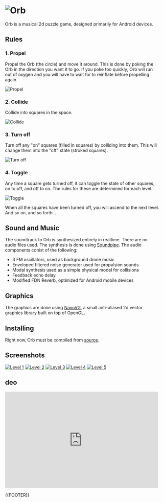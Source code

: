 # ![Orb](img/logo.png)
Orb is a musical 2d puzzle game, designed primarily for Android devices. 

## Rules
### 1. Propel
Propel the Orb (the circle) and move it around. This is done by poking the
Orb in the direction you want it to go. If you poke too quickly, Orb will
run out of oxygen and you will have to wait for to reinflate before propelling
again.

![Propel](img/rule_propel.png)
### 2. Collide
Collide into squares in the space. 

![Collide](img/rule_collide.png)
### 3. Turn off
Turn off any "on" squares (filled in squares) by colliding into them. This
will change them into the "off" state (stroked squares). 

![Turn off](img/rule_turnoff.png)
### 4. Toggle
Any time a square gets turned off, it can toggle the state of other 
squares, on to off, and off to on. The rules for these are determined for
each level.

![Toggle](img/rule_toggle.png)


When all the squares have been turned off, you will ascend to the next level.
And so on, and so forth...

## Sound and Music

The soundtrack to Orb is synthesized entirely in realtime.  There are no
audio files used. The synthesis is done using
[Soundpipe](https://pbat.ch/proj/soundpipe.html). The audio components conist of the following:

- 3 FM oscillators, used as background drone music
- Enveloped filtered noise generator used for propulsion sounds
- Modal synthesis used as a simple physical model for collisions
- Feedback echo delay
- Modified FDN Reverb, optimized for Android mobile devices

## Graphics

The graphics are done using [NanoVG](https://github.com/memononen/nanovg),
a small anti-aliased 2d vector graphics library built on top of OpenGL. 


## Installing
Right now, Orb must be compiled from
[source](http://git.sr.ht/~pbatch/orb).

## Screenshots
[![Level 1](img/small/orblevel1.png)](img/large/orblevel1.png)
[![Level 2](img/small/orblevel2.png)](img/large/orblevel2.png)
[![Level 3](img/small/orblevel3.png)](img/large/orblevel3.png)
[![Level 4](img/small/orblevel4.png)](img/large/orblevel4.png)
[![Level 5](img/small/orblevel5.png)](img/large/orblevel5.png)

## deo

<iframe width="500" height="315" src="https://www.youtube.com/embed/Q3QjTMByalk" frameborder="0" allowfullscreen></iframe>

{{FOOTER}}
